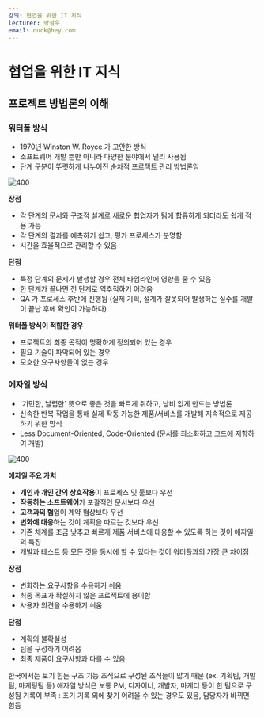 ```yaml
---
강의: 협업을 위한 IT 지식
lecturer: 박철우
email: duck@hey.com
---
```

# 협업을 위한 IT 지식
## 프로젝트 방법론의 이해
### 워터폴 방식
- 1970년 Winston W. Royce 가 고안한 방식
- 소프트웨어 개발 뿐만 아니라 다양한 분야에서 널리 사용됨
- 단계 구분이 뚜렷하게 나누어진 순차적 프로젝트 관리 방법론임

![400](https://i.imgur.com/VFVHMXn.png)

**장점**
- 각 단계의 문서와 구조적 설계로 새로운 협업자가 팀에 합류하게 되더라도 쉽게 적용 가능
- 각 단계의 결과를 예측하기 쉽고, 평가 프로세스가 분명함
- 시간을 효율적으로 관리할 수 있음

**단점**
- 특정 단계의 문제가 발생할 경우 전체 타임라인에 영향을 줄 수 있음
- 한 단계가 끝나면 전 단계로 역추적하기 어려움
- QA 가 프로세스 후반에 진행됨 (실제 기획, 설계가 잘못되어 발생하는 실수를 개발이 끝난 후에 확인이 가능하다)

**워터폴 방식이 적합한 경우**
- 프로젝트의 최종 목적이 명확하게 정의되어 있는 경우
- 필요 기술이 파악되어 있는 경우
- 모호한 요구사항들이 없는 경우
### 에자일 방식
- '기민한, 날렵한' 뜻으로 좋은 것을 빠르게 취하고, 낭비 없게 만드는 방법론
- 신속한 반복 작업을 통해 실제 작동 가능한 제품/서비스를 개발해 지속적으로 제공하기 위한 방식
- Less Document-Oriented, Code-Oriented (문서를 최소화하고 코드에 지향하여 개발)

![400](https://i.imgur.com/f3VhlpD.png)

**애자일 주요 가치**
- **개인과 개인 간의 상호작용**이 프로세스 및 툴보다 우선
- **작동하는 소프트웨어**가 포괄적인 문서보다 우선
- **고객과의 협**업이 계약 협상보다 우선
- **변화에 대응**하는 것이 계획을 따르는 것보다 우선
- 기존 체계를 조금 낮추고 빠르게 제품 서비스에 대응할 수 있도록 하는 것이 애자일의 특징
- 개발과 테스트 등 모든 것을 동시에 할 수 있다는 것이 워터폴과의 가장 큰 차이점

**장점**
- 변화하는 요구사항을 수용하기 쉬움
- 최종 목표가 확실하지 않은 프로젝트에 용이함
- 사용자 의견을 수용하기 쉬움

**단점**
- 계획의 불확실성
- 팀을 구성하기 어려움
- 최종 제품이 요구사항과 다를 수 있음

한국에서는 보기 힘든 구조
기능 조직으로 구성된 조직들이 많기 때문 (ex. 기획팀, 개발팀, 마케팅팀 등)
애자일 방식은 보통 PM, 디자이너, 개발자, 마케터 등이 한 팀으로 구성됨
기록이 부족 : 초기 기록 외에 찾기 어려울 수 있는 경우도 있음, 담당자가 바뀌면 힘듬